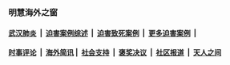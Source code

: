 
### 明慧海外之窗

####  [武汉肺炎](indexes/365.md?t=07200501) &nbsp;|&nbsp;  [迫害案例综述](indexes/328.md?t=07200501) &nbsp;|&nbsp; [迫害致死案例](indexes/277.md?t=07200501)  &nbsp;|&nbsp; [更多迫害案例](indexes/81.md?t=07200501)  &nbsp;|&nbsp; 
####  [时事评论](indexes/19.md?t=07200501) &nbsp;|&nbsp; [海外简讯](indexes/245.md?t=07200501)&nbsp;|&nbsp;  [社会支持](indexes/140.md?t=07200501) &nbsp;|&nbsp; [褒奖决议](indexes/282.md?t=07200501) &nbsp;|&nbsp; [社区报道](indexes/91.md?t=07200501)  &nbsp;|&nbsp; [天人之间](indexes/78.md?t=07200501) 

